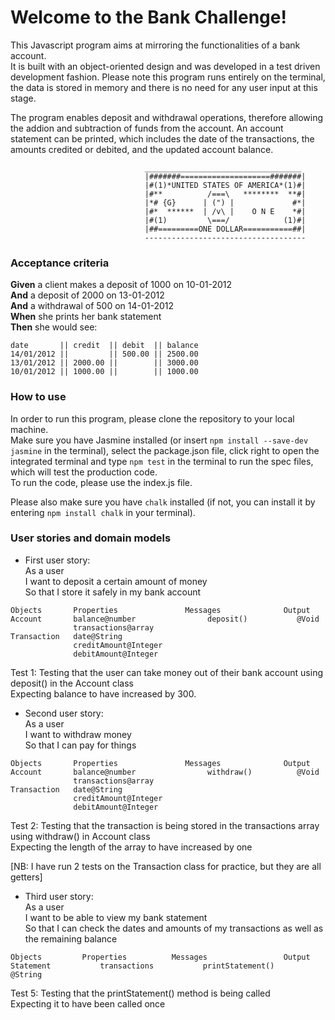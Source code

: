 # Welcome to the Bank Challenge!
 
This Javascript program aims at mirroring the functionalities of a bank account. <br>
It is built with an object-oriented design and was developed in a test driven development fashion. Please note this program runs entirely on the terminal, the data is stored in memory and there is no need for any user input at this stage. 

The program enables deposit and withdrawal operations, therefore allowing the addion and subtraction of funds from the account.
An account statement can be printed, which includes the date of the transactions, the amounts credited or debited, and the updated account balance.

                                  ___________________________________
                                  |#######====================#######|
                                  |#(1)*UNITED STATES OF AMERICA*(1)#|
                                  |#**          /===\   ********  **#|
                                  |*# {G}      | (") |             #*|
                                  |#*  ******  | /v\ |    O N E    *#|
                                  |#(1)         \===/            (1)#|
                                  |##=========ONE DOLLAR===========##|
                                  ------------------------------------

### Acceptance criteria

**Given** a client makes a deposit of 1000 on 10-01-2012  
**And** a deposit of 2000 on 13-01-2012  
**And** a withdrawal of 500 on 14-01-2012  
**When** she prints her bank statement  
**Then** she would see:

```
date       || credit  || debit  || balance
14/01/2012 ||         || 500.00 || 2500.00
13/01/2012 || 2000.00 ||        || 3000.00
10/01/2012 || 1000.00 ||        || 1000.00
```

### How to use
In order to run this program, please clone the repository to your local machine. <br>
Make sure you have Jasmine installed (or insert `npm install --save-dev jasmine` in the terminal), select the package.json file, click right to open the integrated terminal and type `npm test` in the terminal to run the spec files, which will test the production code.<br>
To run the code, please use the index.js file. 

Please also make sure you have `chalk` installed (if not, you can install it by entering `npm install chalk` in your terminal).

### User stories and domain models

* First user story: <br>
As a user<br>
I want to deposit a certain amount of money<br>
So that I store it safely in my bank account

```
Objects		  Properties		       Messages		         Output
Account	      balance@number	            deposit()    		@Void
              transactions@array
Transaction   date@String
              creditAmount@Integer
              debitAmount@Integer
```

Test 1: Testing that the user can take money out of their bank account using deposit() in the Account class <br>
Expecting balance to have increased by 300.

* Second user story: <br>
As a user<br>
I want to withdraw money<br>
So that I can pay for things

```
Objects		  Properties		       Messages		         Output
Account	      balance@number	            withdraw()    		@Void
              transactions@array
Transaction   date@String
              creditAmount@Integer
              debitAmount@Integer
```

Test 2: Testing that the transaction is being stored in the transactions array using withdraw() in Account class <br>
Expecting the length of the array to have increased by one

[NB: I have run 2 tests on the Transaction class for practice, but they are all getters]


* Third user story:<br>
As a user<br>
I want to be able to view my bank statement<br>
So that I can check the dates and amounts of my transactions as well as the remaining balance

```
Objects		    Properties		    Messages		         Output
Statement           transactions           printStatement()             @String
```

Test 5: Testing that the printStatement() method is being called <br>
Expecting it to have been called once
